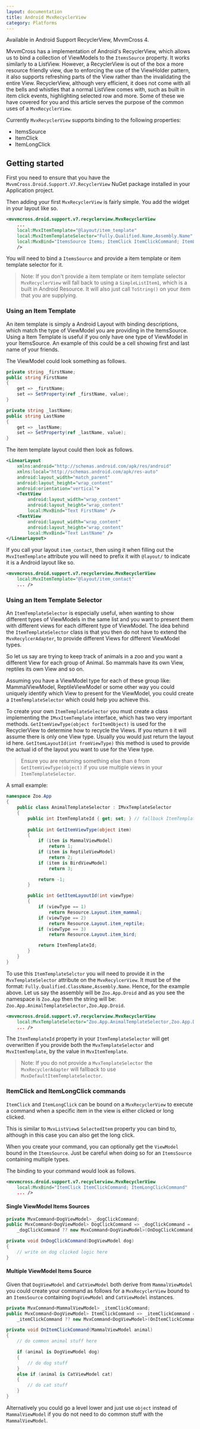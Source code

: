 ```yaml
---
layout: documentation
title: Android MvxRecyclerView
category: Platforms
---
```


Available in Android Support RecyclerView, MvvmCross 4.

MvvmCross has a implementation of Android's RecyclerView, which allows us to bind a collection of ViewModels to the `ItemsSource` property. It works similarly to a ListView. However, a RecyclerView is out of the box a more resource friendly view, due to enforcing the use of the ViewHolder pattern, it also supports refreshing parts of the View rather than the invalidating the entire View. RecyclerView, although very efficient, it does not come with all the bells and whistles that a normal ListView comes with, such as built in item click events, highlighting selected row and more. Some of these we have covered for you and this article serves the purpose of the common uses of a `MvxRecyclerView`.

Currently `MvxRecyclerView` supports binding to the following properties:
- ItemsSource
- ItemClick
- ItemLongClick

## Getting started

First you need to ensure that you have the `MvvmCross.Droid.Support.V7.RecyclerView` NuGet package installed in your Application project.

Then adding your first `MvxRecyclerView` is fairly simple. You add the widget in your layout like so.

```xml
<mvvmcross.droid.support.v7.recyclerview.MvxRecyclerView
    ...
    local:MvxItemTemplate="@layout/item_template"
    local:MvxItemTemplateSelector="Fully.Qualified.Name,Assembly.Name"
    local:MvxBind="ItemsSource Items; ItemClick ItemClickCommand; ItemLongClick ItemLongClickCommand"
    />
```

You will need to bind a `ItemsSource` and provide a item template or item template selector for it.

> Note: If you don't provide a item template or item template selector `MvxRecyclerView` will fall back to using a `SimpleListItem1`, which is a built in Android Resource. It will also just call `ToString()` on your item that you are supplying.

### Using an Item Template

An item template is simply a Android Layout with binding descriptions, which match the type of ViewModel you are providing in the ItemsSource. Using a Item Template is useful if you only have one type of ViewModel in your ItemsSource. An example of this could be a cell showing first and last name of your friends.

The ViewModel could look something as follows.

```csharp
private string _firstName;
public string FirstName
{
    get => _firstName;
    set => SetProperty(ref _firstName, value);
}

private string _lastName;
public string LastName
{
    get => _lastName;
    set => SetProperty(ref _lastName, value);
}
```

The item template layout could then look as follows.

```xml
<LinearLayout
    xmlns:android="http://schemas.android.com/apk/res/android"
	xmlns:local="http://schemas.android.com/apk/res-auto"
	android:layout_width="match_parent"
	android:layout_height="wrap_content"
	android:orientation="vertical">
    <TextView
		android:layout_width="wrap_content"
		android:layout_height="wrap_content"
		local:MvxBind="Text FirstName" />
    <TextView
		android:layout_width="wrap_content"
		android:layout_height="wrap_content"
		local:MvxBind="Text LastName" />
</LinearLayout>
```

If you call your layout `item_contact`, then using it when filling out the `MvxItemTemplate` attribute you will need to prefix it with `@layout/` to indicate it is a Android layout like so.

```xml
<mvvmcross.droid.support.v7.recyclerview.MvxRecyclerView
    local:MvxItemTemplate="@layout/item_contact"
    ... />
```

### Using an Item Template Selector

An `ItemTemplateSelector` is especially useful, when wanting to show different types of ViewModels in the same list and you want to present them with different views for each different type of ViewModel. The idea behind the `ItemTemplateSelector` class is that you then do not have to extend the `MvxRecylcerAdapter`, to provide different Views for different ViewModel types.

So let us say are trying to keep track of animals in a zoo and you want a different View for each group of Animal. So mammals have its own View, reptiles its own View and so on.

Assuming you have a ViewModel type for each of these group like: MammalViewModel, ReptileViewModel or some other way you could uniquely identify which View to present for the ViewModel, you could create a `ItemTemplateSelector` which could help you achieve this.

To create your own `ItemTemplateSelector` you must create a class implementing the `IMvxItemTemplate` interface, which has two very important methods. `GetItemViewType(object forItemObject)` is used for the RecyclerView to determine how to recycle the Views. If you return `0` it will assume there is only one View type. Usually you would just return the layout id here. `GetItemLayoutId(int fromViewType)` this method is used to provide the actual id of the layout you want to use for the View type.

> Ensure you are returning something else than `0` from `GetItemViewType(object)` if you use multiple views in your `ItemTemplateSelector`.

A small example:

```csharp
namespace Zoo.App
{
    public class AnimalTemplateSelector : IMvxTemplateSelector
    {
        public int ItemTemplateId { get; set; } // fallback ItemTemplateId 
        
        public int GetItemViewType(object item)
        {
            if (item is MammalViewModel)
                return 1;
            if (item is ReptileViewModel)
                return 2;
            if (item is BirdViewModel)
                return 3;

            return -1;
        }

        public int GetItemLayoutId(int viewType)
        {
            if (viewType == 1)
                return Resource.Layout.item_mammal;
            if (viewType == 2)
                return Resource.Layout.item_reptile;
            if (viewType == 3)
                return Resource.Layout.item_bird;

            return ItemTemplateId;
        }
    }
}
```

To use this `ItemTemplateSelctor` you will need to provide it in the `MvxTemplateSelector` attribute on the `MvxRecylcerView`. It must be of the format: `Fully.Qualified.ClassName,Assembly.Name`. Hence, for the example above. Let us say the assembly will be `Zoo.App.Droid` and as you see the namespace is `Zoo.App` then the string will be: `Zoo.App.AnimalTemplateSelector,Zoo.App.Droid`.

```xml
<mvvmcross.droid.support.v7.recyclerview.MvxRecyclerView
    local:MvxTemplateSelector="Zoo.App.AnimalTemplateSelector,Zoo.App.Droid"
    ... />
```

The `ItemTemplateId` property in your `ItemTemplateSelector` will get overwritten if you provide both the `MvxTemplateSelector` and `MvxItemTemplate`, by the value in `MvxItemTemplate`.

> Note: If you do not provide a `MvxTemplateSelector` the `MvxRecyclerAdapter` will fallback to use `MvxDefaultItemTemplateSelector`.

### ItemClick and ItemLongClick commands

`ItemClick` and `ItemLongClick` can be bound on a `MvxRecyclerView` to execute a command when a specific item in the view is either clicked or long clicked.

This is similar to `MvxListView`s `SelectedItem` property you can bind to, although in this case you can also get the long click.

When you create your command, you can optionally get the `ViewModel` bound in the `ItemsSource`. Just be careful when doing so for an `ItemsSource` containing multiple types.

The binding to your command would look as follows.

```xml
<mvvmcross.droid.support.v7.recyclerview.MvxRecyclerView
    local:MvxBind="ItemClick ItemClickCommand; ItemLongClickCommand"
    ... />
```

#### Single ViewModel Items Sources

```csharp
private MvxCommand<DogViewModel> _dogClickCommand;
public MvxCommand<DogViewModel> DogClickCommand => _dogClickCommand = 
    _dogClickCommand ?? new MvxCommand<DogViewModel>(OnDogClickCommand);

private void OnDogClickCommand(DogViewModel dog)
{
    // write on dog clicked logic here
}
```

#### Multiple ViewModel Items Source

Given that `DogViewModel` and `CatViewModel` both derive from `MammalViewModel` you could create your command as follows for a `MvxRecyclerView` bound to an `ItemsSource` containing `DogViewModel` and `CatViewModel` instances.

```csharp
private MvxCommand<MammalViewModel> _itemClickCommand;
public MvxCommand<DogViewModel> ItemClickCommand => _itemClickCommand = 
    _itemClickCommand ?? new MvxCommand<DogViewModel>(OnItemClickCommand);

private void OnItemClickCommand(MammalViewModel animal)
{
    // do common animal stuff here

    if (animal is DogViewModel dog)
    {
        // do dog stuff
    }
    else if (animal is CatViewModel cat)
    {
        // do cat stuff
    }
}
```

Alternatively you could go a level lower and just use `object` instead of `MammalViewModel` if you do not need to do common stuff with the `MammalViewModel`.

